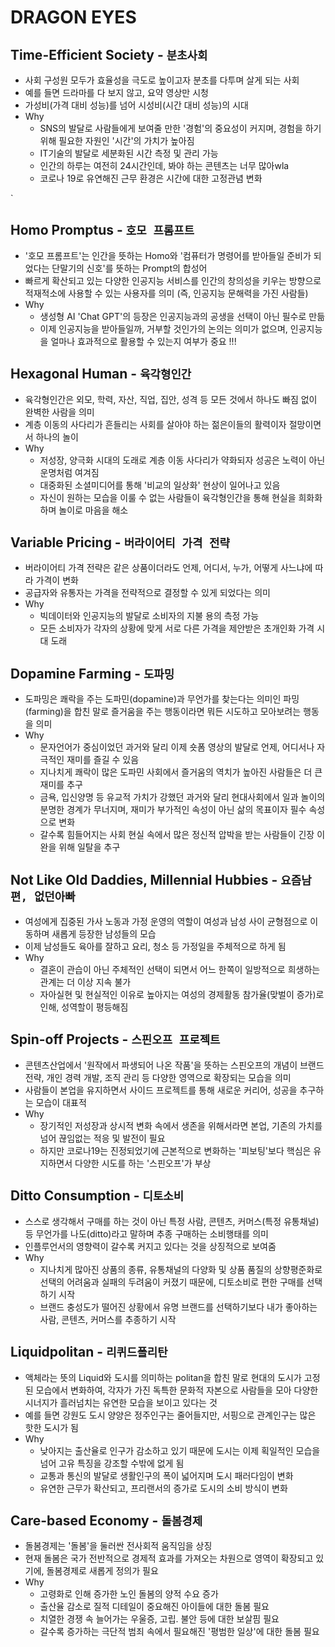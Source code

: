 # DRAGON EYES

## Time-Efficient Society - `분초사회`
- 사회 구성원 모두가 효율성을 극도로 높이고자 분초를 다투며 살게 되는 사회 
- 예를 들면 드라마를 다 보지 않고, 요약 영상만 시청
- 가성비(가격 대비 성능)를 넘어 시성비(시간 대비 성능)의 시대 
- Why
  - SNS의 발달로 사람들에게 보여줄 만한 '경험'의 중요성이 커지며, 경험을 하기 위해 필요한 자원인 '시간'의 가치가 높아짐 
  - IT기술의 발달로 세분화된 시간 측정 및 관리 가능
  - 인간의 하루는 여전히 24시간인데, 봐야 하는 콘텐츠는 너무 많아wla
  - 코로나 19로 유연해진 근무 환경은 시간에 대한 고정관념 변화

`
## Homo Promptus - `호모 프롬프트`
- '호모 프롬프트'는 인간을 뜻하는 Homo와 '컴퓨터가 명령어를 받아들일 준비가 되었다는 단말기의 신호'를 뜻하는 Prompt의 합성어
- 빠르게 확산되고 있는 다양한 인공지능 서비스를 인간의 창의성을 키우는 방향으로 적재적소에 사용할 수 있는 사용자를 의미 (즉, 인공지능 문해력을 가진 사람들)
- Why
  - 생성형 AI 'Chat GPT'의 등장은 인공지능과의 공생을 선택이 아닌 필수로 만듦
  - 이제 인공지능을 받아들일까, 거부할 것인가의 논의는 의미가 없으며, 인공지능을 얼마나 효과적으로 활용할 수 있는지 여부가 중요 !!!



## Hexagonal Human - `육각형인간`
- 육각형인간은 외모, 학력, 자산, 직업, 집안, 성격 등 모든 것에서 하나도 빠짐 없이 완벽한 사람을 의미
- 계층 이동의 사다리가 흔들리는 사회를 살아야 하는 젊은이들의 활력이자 절망이면서 하나의 놀이
- Why
  - 저성장, 양극화 시대의 도래로 계층 이동 사다리가 약화되자 성공은 노력이 아닌 운명처럼 여겨짐
  - 대중화된 소셜미디어를 통해 '비교의 일상화' 현상이 일어나고 있음
  - 자신이 원하는 모습을 이룰 수 없는 사람들이 육각형인간을 통해 현실을 희화화하며 놀이로 마음을 해소




## Variable Pricing - `버라이어티 가격 전략`
- 버라이어티 가격 전략은 같은 상품이더라도 언제, 어디서, 누가, 어떻게 사느냐에 따라 가격이 변화
- 공급자와 유통자는 가격을 전략적으로 결정할 수 있게 되었다는 의미
- Why
  - 빅데이터와 인공지능의 발달로 소비자의 지불 용의 측정 가능
  - 모든 소비자가 각자의 상황에 맞게 서로 다른 가격을 제안받은 초개인화 가격 시대 도래 



## Dopamine Farming - `도파밍`
- 도파밍은 쾌락을 주는 도파민(dopamine)과 무언가를 찾는다는 의미인 파밍(farming)을 합친 말로 즐거움을 주는 행동이라면 뭐든 시도하고 모아보려는 행동을 의미
- Why
  - 문자언어가 중심이었던 과거와 달리 이제 숏폼 영상의 발달로 언제, 어디서나 자극적인 재미를 즐길 수 있음
  - 지나치게 쾌락이 많은 도파민 사회에서 즐거움의 역치가 높아진 사람들은 더 큰 재미를 추구 
  - 금욕, 입신양명 등 유교적 가치가 강했던 과거와 달리 현대사회에서 일과 놀이의 분명한 경계가 무너지며, 재미가 부가적인 속성이 아닌 삶의 목표이자 필수 속성으로 변화
  - 갈수록 힘들어지는 사회 현실 속에서 많은 정신적 압박을 받는 사람들이 긴장 이완을 위해 일탈을 추구


## Not Like Old Daddies, Millennial Hubbies - `요즘남편, 없던아빠`
- 여성에게 집중된 가사 노동과 가정 운영의 역할이 여성과 남성 사이 균형점으로 이동하며 새롭게 등장한 남성들의 모습
- 이제 남성들도 육아를 잘하고 요리, 청소 등 가정일을 주체적으로 하게 됨 
- Why
  - 결혼이 관습이 아닌 주체적인 선택이 되면서 어느 한쪽이 일방적으로 희생하는 관계는 더 이상 지속 불가
  - 자아실현 및 현실적인 이유로 높아지는 여성의 경제활동 참가율(맞벌이 증가)로 인해, 성역할이 평등해짐



## Spin-off Projects - `스핀오프 프로젝트`
- 콘텐츠산업에서 '원작에서 파생되어 나온 작품'을 뜻하는 스핀오프의 개념이 브랜드 전략, 개인 경력 개발, 조직 관리 등 다양한 영역으로 확장되는 모습을 의미
- 사람들이 본업을 유지하면서 사이드 프로젝트를 통해 새로운 커리어, 성공을 추구하는 모습이 대표적
- Why
  - 장기적인 저성장과 상시적 변화 속에서 생존을 위해서라면 본업, 기존의 가치를 넘어 끊임없는 적응 및 발전이 필요
  - 하지만 코로나19는 진정되었기에 근본적으로 변화하는 '피보팅'보다 핵심은 유지하면서 다양한 시도를 하는 '스핀오프'가 부상



## Ditto Consumption - `디토소비`
- 스스로 생각해서 구매를 하는 것이 아닌 특정 사람, 콘텐츠, 커머스(특정 유통채널) 등 무언가를 나도(ditto)라고 말하며 추종 구매하는 소비행태를 의미
- 인플루언서의 영향력이 갈수록 커지고 있다는 것을 상징적으로 보여줌
- Why
  - 지나치게 많아진 상품의 종류, 유통채널의 다양화 및 상품 품질의 상향평준화로 선택의 어려움과 실패의 두려움이 커졌기 때문에, 디토소비로 편한 구매를 선택하기 시작
  - 브랜드 충성도가 떨어진 상황에서 유명 브랜드를 선택하기보다 내가 좋아하는 사람, 콘텐츠, 커머스를 추종하기 시작


## Liquidpolitan - `리퀴드폴리탄`
- 액체라는 뜻의 Liquid와 도시를 의미하는 politan을 합친 말로 현대의 도시가 고정된 모습에서 변화하여, 각자가 가진 독특한 문화적 자본으로 사람들을 모아 다양한 시너지가 흘러넘치는 유연한 모습을 보이고 있다는 것
- 예를 들면 강원도 도시 양양은 정주인구는 줄어들지만, 서핑으로 관계인구는 많은 핫한 도시가 됨
- Why
  - 낮아지는 출산율로 인구가 감소하고 있기 때문에 도시는 이제 획일적인 모습을 넘어 고유 특징을 강조할 수밖에 없게 됨
  - 교통과 통신의 발달로 생활인구의 폭이 넓어지며 도시 패러다임이 변화
  - 유연한 근무가 확산되고, 프리랜서의 증가로 도시의 소비 방식이 변화


## Care-based Economy - `돌봄경제`
- 돌봄경제는 '돌봄'을 둘러싼 전사회적 움직임을 상징
- 현재 돌봄은 국가 전반적으로 경제적 효과를 가져오는 차원으로 영역이 확장되고 있기에, 돌봄경제로 새롭게 정의가 필요
- Why
  - 고령화로 인해 증가한 노인 돌봄의 양적 수요 증가
  - 출산율 감소로 질적 디테일이 중요해진 아이들에 대한 돌봄 필요
  - 치열한 경쟁 속 늘어가는 우울증, 고립. 불안 등에 대한 보살핌 필요
  - 갈수록 증가하는 극단적 범죄 속에서 필요해진 '평범한 일상'에 대한 돌봄 필요
